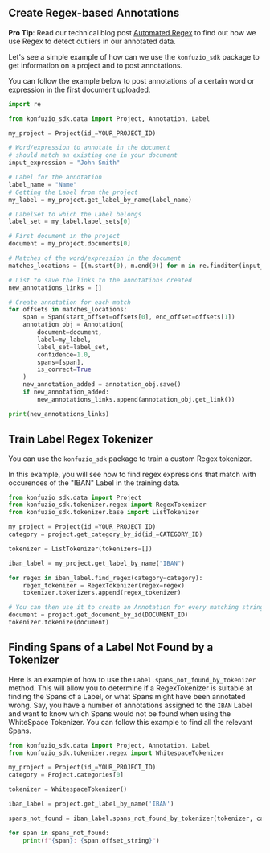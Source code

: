 ## Create Regex-based Annotations

**Pro Tip**: Read our technical blog post [Automated Regex](https://helm-nagel.com/Automated-Regex-Generation-based-on-examples) to find out how we use Regex to detect outliers in our annotated data.

Let's see a simple example of how can we use the `konfuzio_sdk` package to get information on a project and to post annotations.

You can follow the example below to post annotations of a certain word or expression in the first document uploaded.

```python
import re

from konfuzio_sdk.data import Project, Annotation, Label

my_project = Project(id_=YOUR_PROJECT_ID)

# Word/expression to annotate in the document
# should match an existing one in your document
input_expression = "John Smith"

# Label for the annotation
label_name = "Name"
# Getting the Label from the project
my_label = my_project.get_label_by_name(label_name)

# LabelSet to which the Label belongs
label_set = my_label.label_sets[0]

# First document in the project
document = my_project.documents[0]

# Matches of the word/expression in the document
matches_locations = [(m.start(0), m.end(0)) for m in re.finditer(input_expression, document.text)]

# List to save the links to the annotations created
new_annotations_links = []

# Create annotation for each match
for offsets in matches_locations:
    span = Span(start_offset=offsets[0], end_offset=offsets[1])
    annotation_obj = Annotation(
        document=document,
        label=my_label,
        label_set=label_set,
        confidence=1.0,
        spans=[span],
        is_correct=True
    )
    new_annotation_added = annotation_obj.save()
    if new_annotation_added:
        new_annotations_links.append(annotation_obj.get_link())

print(new_annotations_links)

```

## Train Label Regex Tokenizer

You can use the `konfuzio_sdk` package to train a custom Regex tokenizer. 

In this example, you will see how to find regex expressions that match with occurences of the "IBAN" Label in the training data. 

```python
from konfuzio_sdk.data import Project
from konfuzio_sdk.tokenizer.regex import RegexTokenizer
from konfuzio_sdk.tokenizer.base import ListTokenizer

my_project = Project(id_=YOUR_PROJECT_ID)
category = project.get_category_by_id(id_=CATEGORY_ID)

tokenizer = ListTokenizer(tokenizers=[])

iban_label = my_project.get_label_by_name("IBAN")

for regex in iban_label.find_regex(category=category):
    regex_tokenizer = RegexTokenizer(regex=regex)
    tokenizer.tokenizers.append(regex_tokenizer)

# You can then use it to create an Annotation for every matching string in a document.
document = project.get_document_by_id(DOCUMENT_ID)
tokenizer.tokenize(document)

```

## Finding Spans of a Label Not Found by a Tokenizer

Here is an example of how to use the `Label.spans_not_found_by_tokenizer` method. This will allow you to determine if a RegexTokenizer is suitable at finding the Spans of a Label, or what Spans might have been annotated wrong. Say, you have a number of annotations assigned to the `IBAN` Label and want to know which Spans would not be found when using the WhiteSpace Tokenizer. You can follow this example to find all the relevant Spans.

```python
from konfuzio_sdk.data import Project, Annotation, Label
from konfuzio_sdk.tokenizer.regex import WhitespaceTokenizer

my_project = Project(id_=YOUR_PROJECT_ID)
category = Project.categories[0]

tokenizer = WhitespaceTokenizer()

iban_label = project.get_label_by_name('IBAN')

spans_not_found = iban_label.spans_not_found_by_tokenizer(tokenizer, categories=[category])

for span in spans_not_found:
    print(f"{span}: {span.offset_string}")

```

